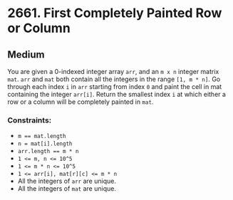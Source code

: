 # 2661. First Completely Painted Row or Column

## Medium

You are given a 0-indexed integer array `arr`, and an `m x n` integer matrix `mat`. `arr` and `mat` both contain all the
integers in the range `[1, m * n]`. Go through each index `i` in `arr` starting from index `0` and paint the cell in mat
containing the integer `arr[i]`. Return the smallest index `i` at which either a row or a column will be completely
painted in `mat`.

### Constraints:

- `m == mat.length`
- `n = mat[i].length`
- `arr.length == m * n`
- `1 <= m, n <= 10^5`
- `1 <= m * n <= 10^5`
- `1 <= arr[i], mat[r][c] <= m * n`
- All the integers of `arr` are unique.
- All the integers of `mat` are unique.

